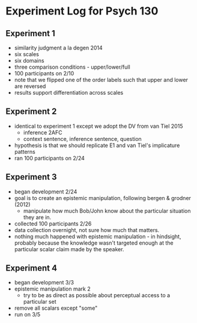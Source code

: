 Experiment Log for Psych 130
============================

Experiment 1
------------

* similarity judgment a la degen 2014
* six scales
* six domains
* three comparison conditions - upper/lower/full 
* 100 participants on 2/10
* note that we flipped one of the order labels such that upper and lower are reversed
* results support differentiation across scales

Experiment 2
------------

* identical to experiment 1 except we adopt the DV from van Tiel 2015
  * inference 2AFC
  * context sentence, inference sentence, question
* hypothesis is that we should replicate E1 and van Tiel's implicature patterns
* ran 100 participants on 2/24

Experiment 3
------------

* began development 2/24
* goal is to create an epistemic manipulation, following bergen & grodner (2012)
  * manipulate how much Bob/John know about the particular situation they are in.
* collected  100 participants 2/26 
* data collection overnight, not sure how much that matters. 
* nothing much happened with epistemic manipulation - in hindsight, probably because the knowledge wasn't targeted enough at the particular scalar claim made by the speaker.

Experiment 4
------------

* began development 3/3
* epistemic manipulation mark 2
  * try to be as direct as possible about perceptual access to a particular set
* remove all scalars except "some"
* run on 3/5
